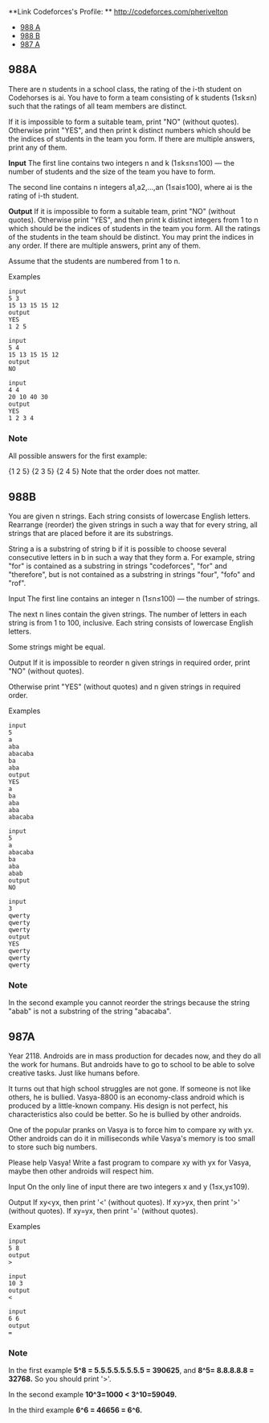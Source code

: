 **Link Codeforces's Profile: ** http://codeforces.com/pherivelton

- [988 A](#988A)
- [988 B](#988B)
- [987 A](#987A)

## 988A

There are n students in a school class, the rating of the i-th student on Codehorses is ai. You have to form a team consisting of k students (1≤k≤n) such that the ratings of all team members are distinct.

If it is impossible to form a suitable team, print "NO" (without quotes). Otherwise print "YES", and then print k distinct numbers which should be the indices of students in the team you form. If there are multiple answers, print any of them.

**Input**
The first line contains two integers n and k (1≤k≤n≤100) — the number of students and the size of the team you have to form.

The second line contains n integers a1,a2,…,an (1≤ai≤100), where ai is the rating of i-th student.

**Output**
If it is impossible to form a suitable team, print "NO" (without quotes). Otherwise print "YES", and then print k distinct integers from 1 to n which should be the indices of students in the team you form. All the ratings of the students in the team should be distinct. You may print the indices in any order. If there are multiple answers, print any of them.

Assume that the students are numbered from 1 to n.

Examples
```
input
5 3
15 13 15 15 12
output
YES
1 2 5 

input
5 4
15 13 15 15 12
output
NO

input
4 4
20 10 40 30
output
YES
1 2 3 4 

```
### Note
All possible answers for the first example:

{1 2 5}
{2 3 5}
{2 4 5}
Note that the order does not matter.

## 988B
You are given n strings. Each string consists of lowercase English letters. Rearrange (reorder) the given strings in such a way that for every string, all strings that are placed before it are its substrings.

String a is a substring of string b if it is possible to choose several consecutive letters in b in such a way that they form a. For example, string "for" is contained as a substring in strings "codeforces", "for" and "therefore", but is not contained as a substring in strings "four", "fofo" and "rof".

Input
The first line contains an integer n (1≤n≤100) — the number of strings.

The next n lines contain the given strings. The number of letters in each string is from 1 to 100, inclusive. Each string consists of lowercase English letters.

Some strings might be equal.

Output
If it is impossible to reorder n given strings in required order, print "NO" (without quotes).

Otherwise print "YES" (without quotes) and n given strings in required order.

Examples
```
input
5
a
aba
abacaba
ba
aba
output
YES
a
ba
aba
aba
abacaba

input
5
a
abacaba
ba
aba
abab
output
NO

input
3
qwerty
qwerty
qwerty
output
YES
qwerty
qwerty
qwerty
```

### Note
In the second example you cannot reorder the strings because the string "abab" is not a substring of the string "abacaba".

## 987A

Year 2118. Androids are in mass production for decades now, and they do all the work for humans. But androids have to go to school to be able to solve creative tasks. Just like humans before.

It turns out that high school struggles are not gone. If someone is not like others, he is bullied. Vasya-8800 is an economy-class android which is produced by a little-known company. His design is not perfect, his characteristics also could be better. So he is bullied by other androids.

One of the popular pranks on Vasya is to force him to compare xy with yx. Other androids can do it in milliseconds while Vasya's memory is too small to store such big numbers.

Please help Vasya! Write a fast program to compare xy with yx for Vasya, maybe then other androids will respect him.

Input
On the only line of input there are two integers x and y (1≤x,y≤109).

Output
If xy<yx, then print '<' (without quotes). If xy>yx, then print '>' (without quotes). If xy=yx, then print '=' (without quotes).

Examples
```
input
5 8
output
>

input
10 3
output
<

input
6 6
output
=
```

### Note
In the first example **5^8 = 5.5.5.5.5.5.5.5 = 390625**, and **8^5= 8.8.8.8.8 = 32768.** So you should print '>'.

In the second example **10^3=1000 < 3^10=59049.**

In the third example **6^6 = 46656 = 6^6.**
